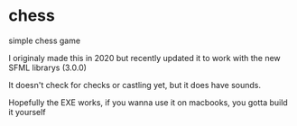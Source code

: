 # chess
simple chess game

I originaly made this in 2020 but recently updated it to work with the new SFML librarys (3.0.0)

It doesn't check for checks or castling yet, but it does have sounds.

Hopefully the EXE works, if you wanna use it on macbooks, you gotta build it yourself
